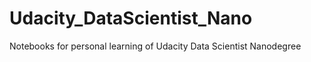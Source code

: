 # Udacity_DataScientist_Nano
Notebooks for personal learning of Udacity Data Scientist Nanodegree


